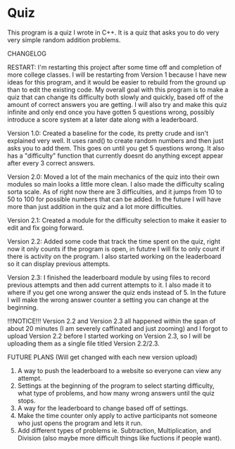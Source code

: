 # Quiz
This program is a quiz I wrote in C++. It is a quiz that asks you to do very very simple random addition problems.

CHANGELOG

RESTART: I'm restarting this project after some time off and completion of more college classes. I will be restarting from Version 1 because I have new ideas for this program, and it would be easier to rebuild from the ground up than to edit the existing code. My overall goal with this program is to make a quiz that can change its difficulty both slowly and quickly, based off of the amount of correct answers you are getting. I will also try and make this quiz infinite and only end once you have gotten 5 questions wrong, possibly introduce a score system at a later date along with a leaderboard.

Version 1.0: Created a baseline for the code, its pretty crude and isn't explained very well. It uses rand() to create random numbers and then just asks you to add them. This goes on until you get 5 questions wrong. It also has a "difficulty" function that currently doesnt do anything except appear after every 3 correct answers.

Version 2.0: Moved a lot of the main mechanics of the quiz into their own modules so main looks a little more clean. I also made the difficulty scaling sorta scale. As of right now there are 3 difficulties, and it jumps from 10 to 50 to 100 for possible numbers that can be added. In the future I will have more than just addition in the quiz and a lot more difficulties.

Version 2.1: Created a module for the difficulty selection to make it easier to edit and fix going forward.

Version 2.2: Added some code that track the time spent on the quiz, right now it only counts if the program is open, in fututre I will fix to only count if there is activity on the program. I also started working on the leaderboard so it can display previous attempts.

Version 2.3: I finished the leaderboard module by using files to record previous attempts and then add current attempts to it. I also made it to where if you get one wrong answer the quiz ends instead of 5. In the future I will make the wrong answer counter a setting you can change at the beginning.

!!!NOTICE!!! Version 2.2 and Version 2.3 all happened within the span of about 20 minutes (I am severely caffinated and just zooming) and I forgot to upload Version 2.2 before I started working on Version 2.3, so I will be uploading them as a single file titled Version 2.2/2.3.

FUTURE PLANS (Will get changed with each new version upload)

1. A way to push the leaderboard to a website so everyone can view any attempt.
2. Settings at the beginning of the program to select starting difficulty, what type of problems, and how many wrong answers until the quiz stops.
3. A way for the leaderboard to change based off of settings.
4. Make the time counter only apply to active participants not someone who just opens the program and lets it run.
5. Add different types of problems ie. Subtraction, Multiplication, and Division (also maybe more difficult things like fuctions if people want).
